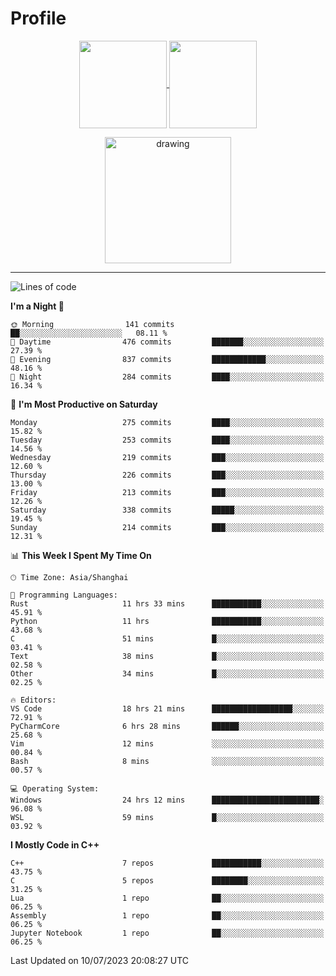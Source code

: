 # Profile

<p align="center">
  <a href="https://github.com/SourVoice">
    <img
      align="center"
      height="140em"
      src="https://github-readme-stats.vercel.app/api?username=SourVoice&show_icons=true&include_all_commits=true&count_private=true&theme=tokyonight"
    />
  </a>
  <a href="https://github.com/SourVoice">
    <img
      align="center"
      height="140em"
      src="https://github-readme-stats.vercel.app/api/top-langs/?username=SourVoice&show_icons=true&include_all_commits=true&count_private=true&layout=compact&theme=tokyonight"
    />
  </a>
</p>

<p align="center">
   <a href="https://github.com/SourVoice">
    <img
      align="center"
      height="202em"
      alt="drawing"
      src="https://activity-graph.herokuapp.com/graph?username=SourVoice&theme=react-dark"
    />
  </a>
</p>

---
<!--START_SECTION:waka-->
![Lines of code](https://img.shields.io/badge/From%20Hello%20World%20I%27ve%20Written-1.6%20million%20lines%20of%20code-blue)

**I'm a Night 🦉** 

```text
🌞 Morning                141 commits         ██░░░░░░░░░░░░░░░░░░░░░░░   08.11 % 
🌆 Daytime                476 commits         ███████░░░░░░░░░░░░░░░░░░   27.39 % 
🌃 Evening                837 commits         ████████████░░░░░░░░░░░░░   48.16 % 
🌙 Night                  284 commits         ████░░░░░░░░░░░░░░░░░░░░░   16.34 % 
```
📅 **I'm Most Productive on Saturday** 

```text
Monday                   275 commits         ████░░░░░░░░░░░░░░░░░░░░░   15.82 % 
Tuesday                  253 commits         ████░░░░░░░░░░░░░░░░░░░░░   14.56 % 
Wednesday                219 commits         ███░░░░░░░░░░░░░░░░░░░░░░   12.60 % 
Thursday                 226 commits         ███░░░░░░░░░░░░░░░░░░░░░░   13.00 % 
Friday                   213 commits         ███░░░░░░░░░░░░░░░░░░░░░░   12.26 % 
Saturday                 338 commits         █████░░░░░░░░░░░░░░░░░░░░   19.45 % 
Sunday                   214 commits         ███░░░░░░░░░░░░░░░░░░░░░░   12.31 % 
```


📊 **This Week I Spent My Time On** 

```text
🕑︎ Time Zone: Asia/Shanghai

💬 Programming Languages: 
Rust                     11 hrs 33 mins      ███████████░░░░░░░░░░░░░░   45.91 % 
Python                   11 hrs              ███████████░░░░░░░░░░░░░░   43.68 % 
C                        51 mins             █░░░░░░░░░░░░░░░░░░░░░░░░   03.41 % 
Text                     38 mins             █░░░░░░░░░░░░░░░░░░░░░░░░   02.58 % 
Other                    34 mins             █░░░░░░░░░░░░░░░░░░░░░░░░   02.25 % 

🔥 Editors: 
VS Code                  18 hrs 21 mins      ██████████████████░░░░░░░   72.91 % 
PyCharmCore              6 hrs 28 mins       ██████░░░░░░░░░░░░░░░░░░░   25.68 % 
Vim                      12 mins             ░░░░░░░░░░░░░░░░░░░░░░░░░   00.84 % 
Bash                     8 mins              ░░░░░░░░░░░░░░░░░░░░░░░░░   00.57 % 

💻 Operating System: 
Windows                  24 hrs 12 mins      ████████████████████████░   96.08 % 
WSL                      59 mins             █░░░░░░░░░░░░░░░░░░░░░░░░   03.92 % 
```

**I Mostly Code in C++** 

```text
C++                      7 repos             ███████████░░░░░░░░░░░░░░   43.75 % 
C                        5 repos             ████████░░░░░░░░░░░░░░░░░   31.25 % 
Lua                      1 repo              ██░░░░░░░░░░░░░░░░░░░░░░░   06.25 % 
Assembly                 1 repo              ██░░░░░░░░░░░░░░░░░░░░░░░   06.25 % 
Jupyter Notebook         1 repo              ██░░░░░░░░░░░░░░░░░░░░░░░   06.25 % 
```




 Last Updated on 10/07/2023 20:08:27 UTC
<!--END_SECTION:waka-->
